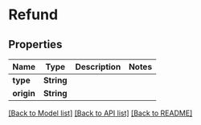 # Refund

## Properties
Name | Type | Description | Notes
------------ | ------------- | ------------- | -------------
**type** | **String** |  | 
**origin** | **String** |  | 

[[Back to Model list]](../README.md#documentation-for-models) [[Back to API list]](../README.md#documentation-for-api-endpoints) [[Back to README]](../README.md)


